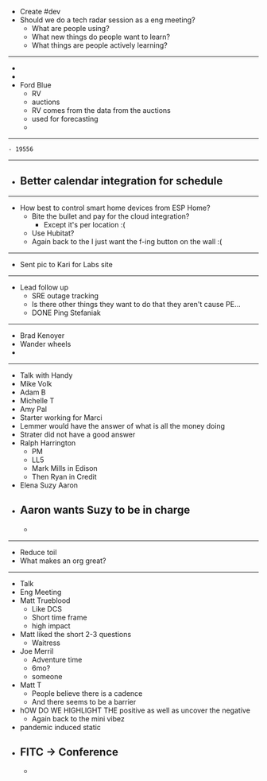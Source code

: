 - Create #dev
- Should we do a tech radar session as a eng meeting?
	- What are people using?
	- What new things do people want to learn?
	- What things are people actively learning?
- ---
-
-
- Ford Blue
	- RV
	- auctions
	- RV comes from the data from the auctions
	- used for forecasting
	-
- ---
	- 19556
- ---
- Better calendar integration for schedule
	-
- ---
- How best to control smart home devices from ESP Home?
	- Bite the bullet and pay for the cloud integration?
		- Except it's per location :(
	- Use Hubitat?
	- Again back to the I just want the f-ing button on the wall :(
- ---
- Sent pic to Kari for Labs site
- ---
- Lead follow up
	- SRE outage tracking
	- Is there other things they want to do that they aren't cause PE...
	- DONE Ping Stefaniak
- ---
- Brad Kenoyer
- Wander wheels
-
- ---
- Talk with Handy
- Mike Volk
- Adam B
- Michelle T
- Amy Pal
- Starter working for Marci
- Lemmer would have the answer of what is all the money doing
- Strater did not have a good answer
- Ralph Harrington
	- PM
	- LL5
	- Mark Mills in Edison
	- Then Ryan in Credit
- Elena Suzy Aaron
- Aaron wants Suzy to be in charge
	-
	-
- ---
- Reduce toil
- What makes an org great?
- ---
- Talk
- Eng Meeting
- Matt Trueblood
	- Like DCS
	- Short time frame
	- high impact
- Matt liked the short 2-3 questions
	- Waitress
- Joe Merril
	- Adventure time
	- 6mo?
	- someone
- Matt T
	- People believe there is a cadence
	- And there seems to be a barrier
- hOW DO WE HIGHLIGHT THE positive as well as uncover the negative
	- Again back to the mini vibez
- pandemic induced static
- FITC -> Conference
	-
	-